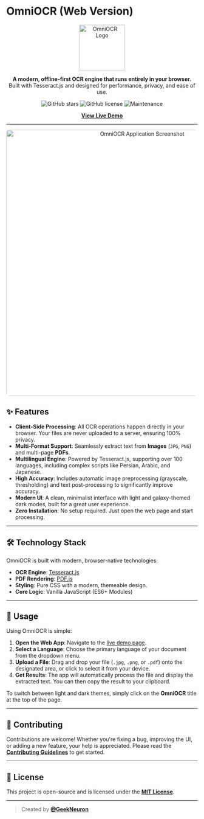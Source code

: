 # OmniOCR (Web Version)

<p align="center">
  <img src="https://raw.githubusercontent.com/GeekNeuron/OmniOCR/main/docs/assets/logo.png" alt="OmniOCR Logo" width="120">
</p>

<p align="center">
  <strong>A modern, offline-first OCR engine that runs entirely in your browser.</strong>
  <br />
  Built with Tesseract.js and designed for performance, privacy, and ease of use.
</p>

<p align="center">
  <img alt="GitHub stars" src="https://img.shields.io/github/stars/GeekNeuron/OmniOCR?style=for-the-badge&color=blueviolet">
  <img alt="GitHub license" src="https://img.shields.io/github/license/GeekNeuron/OmniOCR?style=for-the-badge&color=blue">
  <img alt="Maintenance" src="https://img.shields.io/badge/Maintained%3F-yes-green.svg?style=for-the-badge">
</p>

<p align="center">
  <a href="https://geekneuron.github.io/OmniOCR/"><strong>View Live Demo</strong></a>
</p>

---

<p align="center">
  <img src="https://i.imgur.com/gKk7c8W.png" alt="OmniOCR Application Screenshot" style="border-radius: 8px; max-width: 100%; width: 700px;">
</p>

## ✨ Features

- **Client-Side Processing**: All OCR operations happen directly in your browser. Your files are never uploaded to a server, ensuring 100% privacy.
- **Multi-Format Support**: Seamlessly extract text from **Images** (`JPG`, `PNG`) and multi-page **PDFs**.
- **Multilingual Engine**: Powered by Tesseract.js, supporting over 100 languages, including complex scripts like Persian, Arabic, and Japanese.
- **High Accuracy**: Includes automatic image preprocessing (grayscale, thresholding) and text post-processing to significantly improve accuracy.
- **Modern UI**: A clean, minimalist interface with light and galaxy-themed dark modes, built for a great user experience.
- **Zero Installation**: No setup required. Just open the web page and start processing.

---

## 🛠️ Technology Stack

OmniOCR is built with modern, browser-native technologies:

- **OCR Engine**: [Tesseract.js](https://github.com/naptha/tesseract.js)
- **PDF Rendering**: [PDF.js](https://mozilla.github.io/pdf.js/)
- **Styling**: Pure CSS with a modern, themeable design.
- **Core Logic**: Vanilla JavaScript (ES6+ Modules)

---

## 🚀 Usage

Using OmniOCR is simple:

1.  **Open the Web App**: Navigate to the [live demo page](https://geekneuron.github.io/OmniOCR/).
2.  **Select a Language**: Choose the primary language of your document from the dropdown menu.
3.  **Upload a File**: Drag and drop your file (`.jpg`, `.png`, or `.pdf`) onto the designated area, or click to select it from your device.
4.  **Get Results**: The app will automatically process the file and display the extracted text. You can then copy the result to your clipboard.

To switch between light and dark themes, simply click on the **OmniOCR** title at the top of the page.

---

## 🤝 Contributing

Contributions are welcome! Whether you're fixing a bug, improving the UI, or adding a new feature, your help is appreciated. Please read the [**Contributing Guidelines**](CONTRIBUTING.md) to get started.

---

## 📄 License

This project is open-source and is licensed under the [**MIT License**](LICENSE).

---

> Created by **[@GeekNeuron](https://github.com/GeekNeuron)**
